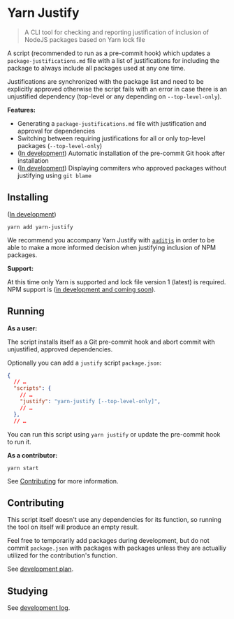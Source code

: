 # Yarn Justify

> A CLI tool for checking and reporting justification of inclusion of NodeJS packages based on Yarn lock file

A script (recommended to run as a pre-commit hook) which updates a `package-justifications.md` file with a list
of justifications for including the package to always include all packages used at any one time.

Justifications are synchronized with the package list and need to be explicitly approved otherwise the script
fails with an error in case there is an unjustified dependency (top-level or any depending on `--top-level-only`).

**Features:**

- Generating a `package-justifications.md` file with justification and approval for dependencies
- Switching between requiring justifications for all or only top-level packages (`--top-level-only`)
- ([In development](doc/tasks.md)) Automatic installation of the pre-commit Git hook after installation
- ([In development](doc/tasks.md)) Displaying commiters who approved packages without justifying using `git blame`

## Installing

([In development](doc/tasks.md))

`yarn add yarn-justify`

We recommend you accompany Yarn Justify with [`auditjs`](https://www.npmjs.com/package/auditjs)
in order to be able to make a more informed decision when justifying inclusion of NPM packages.

**Support:**

At this time only Yarn is supported and lock file version 1 (latest) is required.
NPM support is ([in development and coming soon](doc/tasks.md)).

## Running

**As a user:**

The script installs itself as a Git pre-commit hook and abort commit with unjustified, approved dependencies.

Optionally you can add a `justify` script `package.json`:

```json
{
  // …
  "scripts": {
    // …
    "justify": "yarn-justify [--top-level-only]",
    // …
  },
  // …
```

You can run this script using `yarn justify` or update the pre-commit hook to run it.

**As a contributor:**

`yarn start`

See [Contributing](#contributing) for more information.

## Contributing

This script itself doesn't use any dependencies for its function, so running the tool
on itself will produce an empty result.

Feel free to temporarily add packages during development, but do not commit `package.json`
with packages with packages unless they are actualliy utilized for the contribution's function.

See [development plan](doc/tasks.md).

## Studying

See [development log](doc/notes.md).

